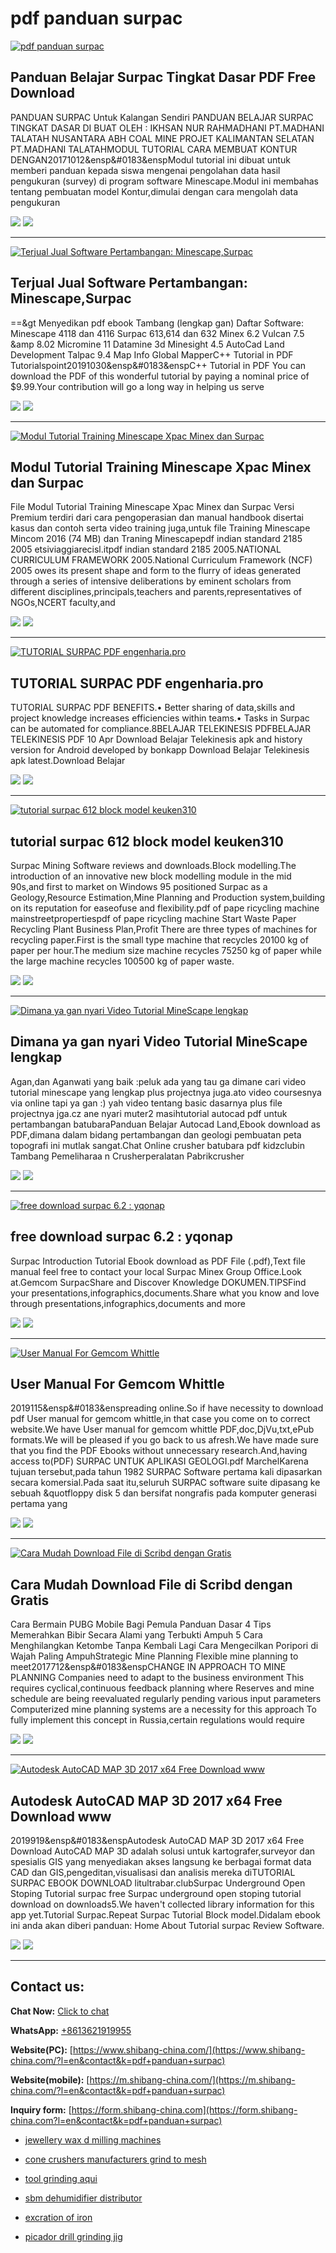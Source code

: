 # pdf panduan surpac

<a href="https://swt.shibang-china.com/?l=en&img&k=pdf+panduan+surpac" target="_blank">![pdf panduan surpac](http://static.shibang-china.com/all-800x300/1205.jpg)</a>

## Panduan Belajar Surpac Tingkat Dasar PDF Free Download
PANDUAN SURPAC Untuk Kalangan Sendiri PANDUAN BELAJAR SURPAC TINGKAT DASAR DI BUAT OLEH : IKHSAN NUR RAHMADHANI PT.MADHANI TALATAH NUSANTARA ABH COAL MINE PROJET KALIMANTAN SELATAN PT.MADHANI TALATAHMODUL TUTORIAL CARA MEMBUAT KONTUR DENGAN20171012&ensp&#0183&enspModul tutorial ini dibuat untuk memberi panduan kepada siswa mengenai pengolahan data hasil pengukuran (survey) di program software Minescape.Modul ini membahas tentang pembuatan model Kontur,dimulai dengan cara mengolah data pengukuran


<a href="https://whatsapp.shibangsoft.com/WhatsApp.php" target="_blank" title="WhatsApp">![](http://static.shibang-china.com/icon/whatsapp.png)</a> <a href="https://swt.shibang-china.com/?l=en&icon&k=pdf+panduan+surpac" target="_blank">![](http://static.shibang-china.com/icon/chat-en.png)</a>

---

<a href="https://swt.shibang-china.com/?l=en&img&k=pdf+panduan+surpac" target="_blank">![Terjual Jual Software Pertambangan: Minescape,Surpac](http://static.shibang-china.com/all-800x300/1202.jpg)</a>

## Terjual Jual Software Pertambangan: Minescape,Surpac
==&gt Menyedikan pdf ebook Tambang (lengkap gan) Daftar Software: Minescape 4118 dan 4116 Surpac 613,614 dan 632 Minex 6.2 Vulcan 7.5 &amp 8.02 Micromine 11 Datamine 3d Minesight 4.5 AutoCad Land Development Talpac 9.4 Map Info Global MapperC++ Tutorial in PDF Tutorialspoint20191030&ensp&#0183&enspC++ Tutorial in PDF You can download the PDF of this wonderful tutorial by paying a nominal price of $9.99.Your contribution will go a long way in helping us serve


<a href="https://whatsapp.shibangsoft.com/WhatsApp.php" target="_blank" title="WhatsApp">![](http://static.shibang-china.com/icon/whatsapp.png)</a> <a href="https://swt.shibang-china.com/?l=en&icon&k=pdf+panduan+surpac" target="_blank">![](http://static.shibang-china.com/icon/chat-en.png)</a>

---

<a href="https://swt.shibang-china.com/?l=en&img&k=pdf+panduan+surpac" target="_blank">![Modul Tutorial Training Minescape Xpac Minex dan Surpac](http://static.shibang-china.com/all-800x300/1035.jpg)</a>

## Modul Tutorial Training Minescape Xpac Minex dan Surpac
File Modul Tutorial Training Minescape Xpac Minex dan Surpac Versi Premium terdiri dari cara pengoperasian dan manual handbook disertai kasus dan contoh serta video training juga,untuk file Training Minescape Mincom 2016 (74 MB) dan Traning Minescapepdf indian standard 2185 2005 etsiviaggiarecisl.itpdf indian standard 2185 2005.NATIONAL CURRICULUM FRAMEWORK 2005.National Curriculum Framework (NCF) 2005 owes its present shape and form to the flurry of ideas generated through a series of intensive deliberations by eminent scholars from different disciplines,principals,teachers and parents,representatives of NGOs,NCERT faculty,and


<a href="https://whatsapp.shibangsoft.com/WhatsApp.php" target="_blank" title="WhatsApp">![](http://static.shibang-china.com/icon/whatsapp.png)</a> <a href="https://swt.shibang-china.com/?l=en&icon&k=pdf+panduan+surpac" target="_blank">![](http://static.shibang-china.com/icon/chat-en.png)</a>

---

<a href="https://swt.shibang-china.com/?l=en&img&k=pdf+panduan+surpac" target="_blank">![TUTORIAL SURPAC PDF engenharia.pro](http://static.shibang-china.com/all-800x300/89.jpg)</a>

## TUTORIAL SURPAC PDF engenharia.pro
TUTORIAL SURPAC PDF BENEFITS.• Better sharing of data,skills and project knowledge increases efficiencies within teams.• Tasks in Surpac can be automated for compliance.8BELAJAR TELEKINESIS PDFBELAJAR TELEKINESIS PDF 10 Apr Download Belajar Telekinesis apk and history version for Android developed by bonkapp Download Belajar Telekinesis apk latest.Download Belajar


<a href="https://whatsapp.shibangsoft.com/WhatsApp.php" target="_blank" title="WhatsApp">![](http://static.shibang-china.com/icon/whatsapp.png)</a> <a href="https://swt.shibang-china.com/?l=en&icon&k=pdf+panduan+surpac" target="_blank">![](http://static.shibang-china.com/icon/chat-en.png)</a>

---

<a href="https://swt.shibang-china.com/?l=en&img&k=pdf+panduan+surpac" target="_blank">![tutorial surpac 612 block model keuken310](http://static.shibang-china.com/all-800x300/810.jpg)</a>

## tutorial surpac 612 block model keuken310
Surpac Mining Software reviews and downloads.Block modelling.The introduction of an innovative new block modelling module in the mid 90s,and first to market on Windows 95 positioned Surpac as a Geology,Resource Estimation,Mine Planning and Production system,building on its reputation for easeofuse and flexibility.pdf of pape ricycling machine mainstreetpropertiespdf of pape ricycling machine Start Waste Paper Recycling Plant Business Plan,Profit There are three types of machines for recycling paper.First is the small type machine that recycles 20100 kg of paper per hour.The medium size machine recycles 75250 kg of paper while the large machine recycles 100500 kg of paper waste.


<a href="https://whatsapp.shibangsoft.com/WhatsApp.php" target="_blank" title="WhatsApp">![](http://static.shibang-china.com/icon/whatsapp.png)</a> <a href="https://swt.shibang-china.com/?l=en&icon&k=pdf+panduan+surpac" target="_blank">![](http://static.shibang-china.com/icon/chat-en.png)</a>

---

<a href="https://swt.shibang-china.com/?l=en&img&k=pdf+panduan+surpac" target="_blank">![Dimana ya gan nyari Video Tutorial MineScape lengkap](http://static.shibang-china.com/all-800x300/1293.jpg)</a>

## Dimana ya gan nyari Video Tutorial MineScape lengkap
Agan,dan Aganwati yang baik :peluk ada yang tau ga dimane cari video tutorial minescape yang lengkap plus projectnya juga.ato video coursesnya via online tapi ya gan :) yah video tentang basic dasarnya plus file projectnya jga.cz ane nyari muter2 masihtutorial autocad pdf untuk pertambangan batubaraPanduan Belajar Autocad Land,Ebook download as PDF,dimana dalam bidang pertambangan dan geologi pembuatan peta topografi ini mutlak sangat.Chat Online crusher batubara pdf kidzclubin Tambang Pemeliharaa n Crusherperalatan Pabrikcrusher


<a href="https://whatsapp.shibangsoft.com/WhatsApp.php" target="_blank" title="WhatsApp">![](http://static.shibang-china.com/icon/whatsapp.png)</a> <a href="https://swt.shibang-china.com/?l=en&icon&k=pdf+panduan+surpac" target="_blank">![](http://static.shibang-china.com/icon/chat-en.png)</a>

---

<a href="https://swt.shibang-china.com/?l=en&img&k=pdf+panduan+surpac" target="_blank">![free download surpac 6.2 : yqonap](http://static.shibang-china.com/all-800x300/523.jpg)</a>

## free download surpac 6.2 : yqonap
Surpac Introduction Tutorial Ebook download as PDF File (.pdf),Text file manual feel free to contact your local Surpac Minex Group Office.Look at.Gemcom SurpacShare and Discover Knowledge DOKUMEN.TIPSFind your presentations,infographics,documents.Share what you know and love through presentations,infographics,documents and more


<a href="https://whatsapp.shibangsoft.com/WhatsApp.php" target="_blank" title="WhatsApp">![](http://static.shibang-china.com/icon/whatsapp.png)</a> <a href="https://swt.shibang-china.com/?l=en&icon&k=pdf+panduan+surpac" target="_blank">![](http://static.shibang-china.com/icon/chat-en.png)</a>

---

<a href="https://swt.shibang-china.com/?l=en&img&k=pdf+panduan+surpac" target="_blank">![User Manual For Gemcom Whittle](http://static.shibang-china.com/all-800x300/278.jpg)</a>

## User Manual For Gemcom Whittle
2019115&ensp&#0183&enspreading online.So if have necessity to download pdf User manual for gemcom whittle,in that case you come on to correct website.We have User manual for gemcom whittle PDF,doc,DjVu,txt,ePub formats.We will be pleased if you go back to us afresh.We have made sure that you find the PDF Ebooks without unnecessary research.And,having access to(PDF) SURPAC UNTUK APLIKASI GEOLOGI.pdf MarchelKarena tujuan tersebut,pada tahun 1982 SURPAC Software pertama kali dipasarkan secara komersial.Pada saat itu,seluruh SURPAC software suite dipasang ke sebuah &quotfloppy disk 5 dan bersifat nongrafis pada komputer generasi pertama yang


<a href="https://whatsapp.shibangsoft.com/WhatsApp.php" target="_blank" title="WhatsApp">![](http://static.shibang-china.com/icon/whatsapp.png)</a> <a href="https://swt.shibang-china.com/?l=en&icon&k=pdf+panduan+surpac" target="_blank">![](http://static.shibang-china.com/icon/chat-en.png)</a>

---

<a href="https://swt.shibang-china.com/?l=en&img&k=pdf+panduan+surpac" target="_blank">![Cara Mudah Download File di Scribd dengan Gratis](http://static.shibang-china.com/all-800x300/149.jpg)</a>

## Cara Mudah Download File di Scribd dengan Gratis
Cara Bermain PUBG Mobile Bagi Pemula Panduan Dasar 4 Tips Memerahkan Bibir Secara Alami yang Terbukti Ampuh 5 Cara Menghilangkan Ketombe Tanpa Kembali Lagi Cara Mengecilkan Poripori di Wajah Paling AmpuhStrategic Mine Planning Flexible mine planning to meet2017712&ensp&#0183&enspCHANGE IN APPROACH TO MINE PLANNING Companies need to adapt to the business environment This requires cyclical,continuous feedback planning where Reserves and mine schedule are being reevaluated regularly pending various input parameters Computerized mine planning systems are a necessity for this approach To fully implement this concept in Russia,certain regulations would require


<a href="https://whatsapp.shibangsoft.com/WhatsApp.php" target="_blank" title="WhatsApp">![](http://static.shibang-china.com/icon/whatsapp.png)</a> <a href="https://swt.shibang-china.com/?l=en&icon&k=pdf+panduan+surpac" target="_blank">![](http://static.shibang-china.com/icon/chat-en.png)</a>

---

<a href="https://swt.shibang-china.com/?l=en&img&k=pdf+panduan+surpac" target="_blank">![Autodesk AutoCAD MAP 3D 2017 x64 Free Download www](http://static.shibang-china.com/all-800x300/1039.jpg)</a>

## Autodesk AutoCAD MAP 3D 2017 x64 Free Download www
2019919&ensp&#0183&enspAutodesk AutoCAD MAP 3D 2017 x64 Free Download AutoCAD MAP 3D adalah solusi untuk kartografer,surveyor dan spesialis GIS yang menyediakan akses langsung ke berbagai format data CAD dan GIS,pengeditan,visualisasi dan analisis mereka diTUTORIAL SURPAC EBOOK DOWNLOAD litultrabar.clubSurpac Underground Open Stoping Tutorial surpac free Surpac underground open stoping tutorial download on downloads5.We haven't collected library information for this app yet.Tutorial Surpac.Repeat Surpac Tutorial Block model.Didalam ebook ini anda akan diberi panduan: Home About Tutorial surpac Review Software.


<a href="https://whatsapp.shibangsoft.com/WhatsApp.php" target="_blank" title="WhatsApp">![](http://static.shibang-china.com/icon/whatsapp.png)</a> <a href="https://swt.shibang-china.com/?l=en&icon&k=pdf+panduan+surpac" target="_blank">![](http://static.shibang-china.com/icon/chat-en.png)</a>

---
## Contact us:

**Chat Now:** [Click to chat](https://swt.shibang-china.com?l=en&contact&k=pdf+panduan+surpac)

**WhatsApp:**  [+8613621919955](https://whatsapp.shibangsoft.com/WhatsApp.php)

**Website(PC):** [https://www.shibang-china.com/](https://www.shibang-china.com/?l=en&contact&k=pdf+panduan+surpac)

**Website(mobile):** [https://m.shibang-china.com/](https://m.shibang-china.com/?l=en&contact&k=pdf+panduan+surpac)

**Inquiry form:** [https://form.shibang-china.com](https://form.shibang-china.com?l=en&contact&k=pdf+panduan+surpac)

* [jewellery wax d milling machines](../116/jewellery%20wax%20d%20milling%20machines.md)

* [cone crushers manufacturers grind to mesh](../115/cone%20crushers%20manufacturers%20grind%20to%20mesh.md)

* [tool grinding aqui](../111/tool%20grinding%20aqui.md)

* [sbm dehumidifier distributor](../120/sbm%20dehumidifier%20distributor.md)

* [excration of iron](../120/excration%20of%20iron.md)

* [picador drill grinding jig](../115/picador%20drill%20grinding%20jig.md)